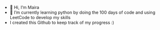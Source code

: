 - 👋 Hi, I’m Maira
- 🌱 I’m currently learning python by doing the 100 days of code and using LeetCode to develop my skills
- I created this Github to keep track of my progress :)


<!---
MairaEmanu/MairaEmanu is a ✨ special ✨ repository because its `README.md` (this file) appears on your GitHub profile.
You can click the Preview link to take a look at your changes.
--->
